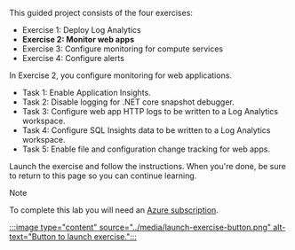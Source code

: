 
This guided project consists of the four exercises:

- Exercise 1: Deploy Log Analytics
- **Exercise 2: Monitor web apps**
- Exercise 3: Configure monitoring for compute services
- Exercise 4: Configure alerts

In Exercise 2, you configure monitoring for web applications.

- Task 1: Enable Application Insights.
- Task 2: Disable logging for .NET core snapshot debugger.
- Task 3: Configure web app HTTP logs to be written to a Log Analytics workspace.
- Task 4: Configure SQL Insights data to be written to a Log Analytics workspace.
- Task 5: Enable file and configuration change tracking for web apps.

Launch the exercise and follow the instructions. When you're done, be sure to return to this page so you can continue learning.

> [!NOTE]
> To complete this lab you will need an [Azure subscription](https://azure.microsoft.com/free/).

[:::image type="content" source="../media/launch-exercise-button.png" alt-text="Button to launch exercise.":::
](https://microsoftlearning.github.io/AZ-1004-deploy-configure-azure-monitor/Instructions/Labs/LAB_03_exercise_monitor_web_apps.html)
